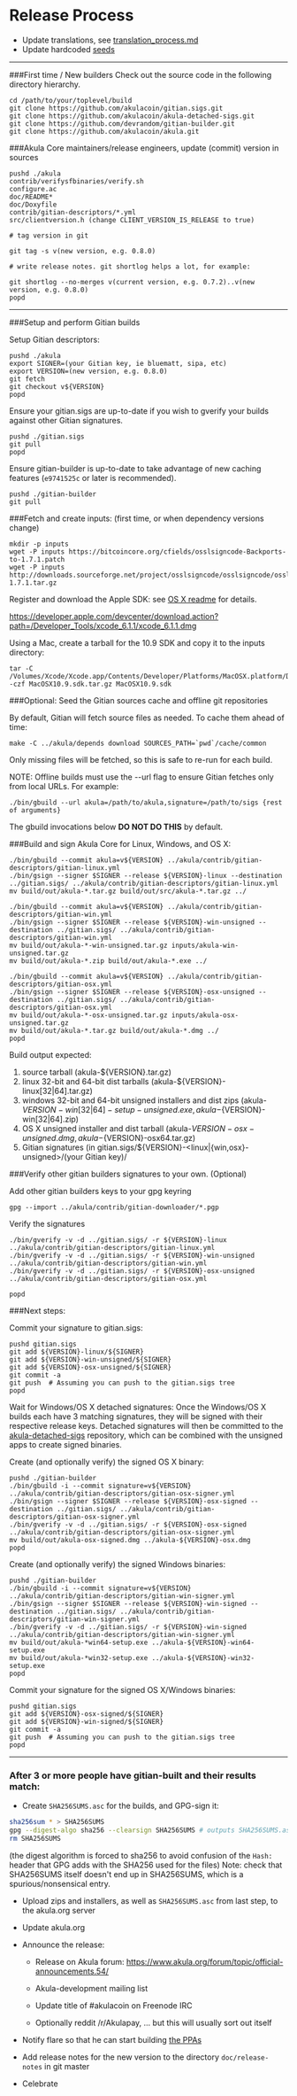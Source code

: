 Release Process
====================

* Update translations, see [translation_process.md](https://github.com/akulacoin/akula/blob/master/doc/translation_process.md#syncing-with-transifex)
* Update hardcoded [seeds](/contrib/seeds)

* * *

###First time / New builders
Check out the source code in the following directory hierarchy.

	cd /path/to/your/toplevel/build
	git clone https://github.com/akulacoin/gitian.sigs.git
	git clone https://github.com/akulacoin/akula-detached-sigs.git
	git clone https://github.com/devrandom/gitian-builder.git
	git clone https://github.com/akulacoin/akula.git

###Akula Core maintainers/release engineers, update (commit) version in sources

	pushd ./akula
	contrib/verifysfbinaries/verify.sh
	configure.ac
	doc/README*
	doc/Doxyfile
	contrib/gitian-descriptors/*.yml
	src/clientversion.h (change CLIENT_VERSION_IS_RELEASE to true)

	# tag version in git

	git tag -s v(new version, e.g. 0.8.0)

	# write release notes. git shortlog helps a lot, for example:

	git shortlog --no-merges v(current version, e.g. 0.7.2)..v(new version, e.g. 0.8.0)
	popd

* * *

###Setup and perform Gitian builds

 Setup Gitian descriptors:

	pushd ./akula
	export SIGNER=(your Gitian key, ie bluematt, sipa, etc)
	export VERSION=(new version, e.g. 0.8.0)
	git fetch
	git checkout v${VERSION}
	popd

  Ensure your gitian.sigs are up-to-date if you wish to gverify your builds against other Gitian signatures.

	pushd ./gitian.sigs
	git pull
	popd

  Ensure gitian-builder is up-to-date to take advantage of new caching features (`e9741525c` or later is recommended).

	pushd ./gitian-builder
	git pull

###Fetch and create inputs: (first time, or when dependency versions change)

	mkdir -p inputs
	wget -P inputs https://bitcoincore.org/cfields/osslsigncode-Backports-to-1.7.1.patch
	wget -P inputs http://downloads.sourceforge.net/project/osslsigncode/osslsigncode/osslsigncode-1.7.1.tar.gz

 Register and download the Apple SDK: see [OS X readme](README_osx.txt) for details.

 https://developer.apple.com/devcenter/download.action?path=/Developer_Tools/xcode_6.1.1/xcode_6.1.1.dmg

 Using a Mac, create a tarball for the 10.9 SDK and copy it to the inputs directory:

	tar -C /Volumes/Xcode/Xcode.app/Contents/Developer/Platforms/MacOSX.platform/Developer/SDKs/ -czf MacOSX10.9.sdk.tar.gz MacOSX10.9.sdk

###Optional: Seed the Gitian sources cache and offline git repositories

By default, Gitian will fetch source files as needed. To cache them ahead of time:

	make -C ../akula/depends download SOURCES_PATH=`pwd`/cache/common

Only missing files will be fetched, so this is safe to re-run for each build.

NOTE: Offline builds must use the --url flag to ensure Gitian fetches only from local URLs. For example:
```
./bin/gbuild --url akula=/path/to/akula,signature=/path/to/sigs {rest of arguments}
```
The gbuild invocations below <b>DO NOT DO THIS</b> by default.

###Build and sign Akula Core for Linux, Windows, and OS X:

	./bin/gbuild --commit akula=v${VERSION} ../akula/contrib/gitian-descriptors/gitian-linux.yml
	./bin/gsign --signer $SIGNER --release ${VERSION}-linux --destination ../gitian.sigs/ ../akula/contrib/gitian-descriptors/gitian-linux.yml
	mv build/out/akula-*.tar.gz build/out/src/akula-*.tar.gz ../

	./bin/gbuild --commit akula=v${VERSION} ../akula/contrib/gitian-descriptors/gitian-win.yml
	./bin/gsign --signer $SIGNER --release ${VERSION}-win-unsigned --destination ../gitian.sigs/ ../akula/contrib/gitian-descriptors/gitian-win.yml
	mv build/out/akula-*-win-unsigned.tar.gz inputs/akula-win-unsigned.tar.gz
	mv build/out/akula-*.zip build/out/akula-*.exe ../

	./bin/gbuild --commit akula=v${VERSION} ../akula/contrib/gitian-descriptors/gitian-osx.yml
	./bin/gsign --signer $SIGNER --release ${VERSION}-osx-unsigned --destination ../gitian.sigs/ ../akula/contrib/gitian-descriptors/gitian-osx.yml
	mv build/out/akula-*-osx-unsigned.tar.gz inputs/akula-osx-unsigned.tar.gz
	mv build/out/akula-*.tar.gz build/out/akula-*.dmg ../
	popd

  Build output expected:

  1. source tarball (akula-${VERSION}.tar.gz)
  2. linux 32-bit and 64-bit dist tarballs (akula-${VERSION}-linux[32|64].tar.gz)
  3. windows 32-bit and 64-bit unsigned installers and dist zips (akula-${VERSION}-win[32|64]-setup-unsigned.exe, akula-${VERSION}-win[32|64].zip)
  4. OS X unsigned installer and dist tarball (akula-${VERSION}-osx-unsigned.dmg, akula-${VERSION}-osx64.tar.gz)
  5. Gitian signatures (in gitian.sigs/${VERSION}-<linux|{win,osx}-unsigned>/(your Gitian key)/

###Verify other gitian builders signatures to your own. (Optional)

  Add other gitian builders keys to your gpg keyring

	gpg --import ../akula/contrib/gitian-downloader/*.pgp

  Verify the signatures

	./bin/gverify -v -d ../gitian.sigs/ -r ${VERSION}-linux ../akula/contrib/gitian-descriptors/gitian-linux.yml
	./bin/gverify -v -d ../gitian.sigs/ -r ${VERSION}-win-unsigned ../akula/contrib/gitian-descriptors/gitian-win.yml
	./bin/gverify -v -d ../gitian.sigs/ -r ${VERSION}-osx-unsigned ../akula/contrib/gitian-descriptors/gitian-osx.yml

	popd

###Next steps:

Commit your signature to gitian.sigs:

	pushd gitian.sigs
	git add ${VERSION}-linux/${SIGNER}
	git add ${VERSION}-win-unsigned/${SIGNER}
	git add ${VERSION}-osx-unsigned/${SIGNER}
	git commit -a
	git push  # Assuming you can push to the gitian.sigs tree
	popd

  Wait for Windows/OS X detached signatures:
	Once the Windows/OS X builds each have 3 matching signatures, they will be signed with their respective release keys.
	Detached signatures will then be committed to the [akula-detached-sigs](https://github.com/akulacoin/akula-detached-sigs) repository, which can be combined with the unsigned apps to create signed binaries.

  Create (and optionally verify) the signed OS X binary:

	pushd ./gitian-builder
	./bin/gbuild -i --commit signature=v${VERSION} ../akula/contrib/gitian-descriptors/gitian-osx-signer.yml
	./bin/gsign --signer $SIGNER --release ${VERSION}-osx-signed --destination ../gitian.sigs/ ../akula/contrib/gitian-descriptors/gitian-osx-signer.yml
	./bin/gverify -v -d ../gitian.sigs/ -r ${VERSION}-osx-signed ../akula/contrib/gitian-descriptors/gitian-osx-signer.yml
	mv build/out/akula-osx-signed.dmg ../akula-${VERSION}-osx.dmg
	popd

  Create (and optionally verify) the signed Windows binaries:

	pushd ./gitian-builder
	./bin/gbuild -i --commit signature=v${VERSION} ../akula/contrib/gitian-descriptors/gitian-win-signer.yml
	./bin/gsign --signer $SIGNER --release ${VERSION}-win-signed --destination ../gitian.sigs/ ../akula/contrib/gitian-descriptors/gitian-win-signer.yml
	./bin/gverify -v -d ../gitian.sigs/ -r ${VERSION}-win-signed ../akula/contrib/gitian-descriptors/gitian-win-signer.yml
	mv build/out/akula-*win64-setup.exe ../akula-${VERSION}-win64-setup.exe
	mv build/out/akula-*win32-setup.exe ../akula-${VERSION}-win32-setup.exe
	popd

Commit your signature for the signed OS X/Windows binaries:

	pushd gitian.sigs
	git add ${VERSION}-osx-signed/${SIGNER}
	git add ${VERSION}-win-signed/${SIGNER}
	git commit -a
	git push  # Assuming you can push to the gitian.sigs tree
	popd

-------------------------------------------------------------------------

### After 3 or more people have gitian-built and their results match:

- Create `SHA256SUMS.asc` for the builds, and GPG-sign it:
```bash
sha256sum * > SHA256SUMS
gpg --digest-algo sha256 --clearsign SHA256SUMS # outputs SHA256SUMS.asc
rm SHA256SUMS
```
(the digest algorithm is forced to sha256 to avoid confusion of the `Hash:` header that GPG adds with the SHA256 used for the files)
Note: check that SHA256SUMS itself doesn't end up in SHA256SUMS, which is a spurious/nonsensical entry.

- Upload zips and installers, as well as `SHA256SUMS.asc` from last step, to the akula.org server

- Update akula.org

- Announce the release:

  - Release on Akula forum: https://www.akula.org/forum/topic/official-announcements.54/

  - Akula-development mailing list

  - Update title of #akulacoin on Freenode IRC

  - Optionally reddit /r/Akulapay, ... but this will usually sort out itself

- Notify flare so that he can start building [the PPAs](https://launchpad.net/~akula.org/+archive/ubuntu/akula)

- Add release notes for the new version to the directory `doc/release-notes` in git master

- Celebrate
